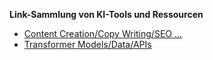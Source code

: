 **Link-Sammlung von KI-Tools und Ressourcen**


 - [Content Creation/Copy Writing/SEO ...][content]
 - [Transformer Models/Data/APIs][ressource]

[content]:  ./content.md
[ressource]: ./ressource.md
